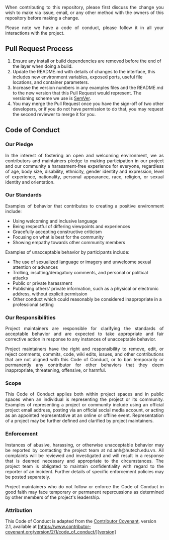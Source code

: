 <p align="justify">
When contributing to this repository, please first discuss the change you wish to make via issue, email, or any other method with the owners of this repository before making a change.
</p>

<p align="justify">
Please note we have a code of conduct, please follow it in all your interactions with the project.
</p>

## Pull Request Process

<p align="justify">

1. Ensure any install or build dependencies are removed before the end of the layer when doing a build.
2. Update the README.md with details of changes to the interface, this includes new environment variables, exposed ports, useful file locations, and container parameters.
3. Increase the version numbers in any examples files and the README.md to the new version that this Pull Request would represent. The versioning scheme we use is [SemVer](http://semver.org/).
4. You may merge the Pull Request once you have the sign-off of two other developers, or if you do not have permission to do that, you may request the second reviewer to merge it for you.

</p>

## Code of Conduct

### Our Pledge

<p align="justify">
In the interest of fostering an open and welcoming environment, we as contributors and maintainers pledge to making participation in our project and our community a harassment-free experience for everyone, regardless of age, body size, disability, ethnicity, gender identity and expression, level of experience, nationality, personal appearance, race, religion, or sexual identity and orientation.
</p>

### Our Standards

<p align="justify">
Examples of behavior that contributes to creating a positive environment include:
</p>

<p align="justify">

- Using welcoming and inclusive language
- Being respectful of differing viewpoints and experiences
- Gracefully accepting constructive criticism
- Focusing on what is best for the community
- Showing empathy towards other community members

</p>

<p align="justify">
Examples of unacceptable behavior by participants include:
</p>

<p align="justify">

- The use of sexualized language or imagery and unwelcome sexual attention or advances
- Trolling, insulting/derogatory comments, and personal or political attacks
- Public or private harassment
- Publishing others' private information, such as a physical or electronic address, without explicit permission
- Other conduct which could reasonably be considered inappropriate in a professional setting

</p>

### Our Responsibilities

<p align="justify">
Project maintainers are responsible for clarifying the standards of acceptable behavior and are expected to take appropriate and fair corrective action in response to any instances of unacceptable behavior.
</p>

<p align="justify">
Project maintainers have the right and responsibility to remove, edit, or reject comments, commits, code, wiki edits, issues, and other contributions that are not aligned with this Code of Conduct, or to ban temporarily or permanently any contributor for other behaviors that they deem inappropriate, threatening, offensive, or harmful.
<p align="justify">

### Scope

<p align="justify">
This Code of Conduct applies both within project spaces and in public spaces when an individual is representing the project or its community. Examples of representing a project or community include using an official project email address, posting via an official social media account, or acting as an appointed representative at an online or offline event. Representation of a project may be further defined and clarified by project maintainers.
</p>

### Enforcement

<p align="justify">
Instances of abusive, harassing, or otherwise unacceptable behavior may be reported by contacting the project team at nd.anh@hutech.edu.vn. All complaints will be reviewed and investigated and will result in a response that is deemed necessary and appropriate to the circumstances. The project team is obligated to maintain confidentiality with regard to the reporter of an incident. Further details of specific enforcement policies may be posted separately.
</p>

<p align="justify">
Project maintainers who do not follow or enforce the Code of Conduct in good faith may face temporary or permanent repercussions as determined by other members of the project's leadership.
</p>

### Attribution

<p align="justify">

This Code of Conduct is adapted from the [Contributor Covenant][homepage], version 2.1, available at [https://www.contributor-covenant.org/version/2/1/code_of_conduct/][version]

</p>

[homepage]: http://contributor-covenant.org
[version]: http://contributor-covenant.org/version/1/4/
